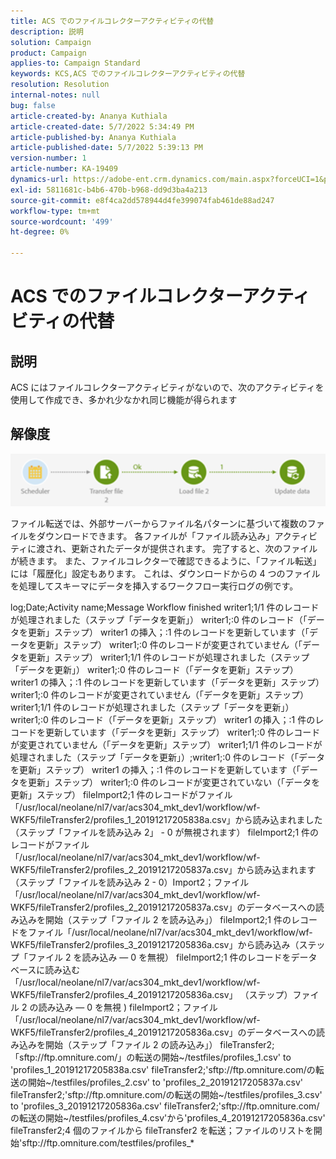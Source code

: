 ```yaml
---
title: ACS でのファイルコレクターアクティビティの代替
description: 説明
solution: Campaign
product: Campaign
applies-to: Campaign Standard
keywords: KCS,ACS でのファイルコレクターアクティビティの代替
resolution: Resolution
internal-notes: null
bug: false
article-created-by: Ananya Kuthiala
article-created-date: 5/7/2022 5:34:49 PM
article-published-by: Ananya Kuthiala
article-published-date: 5/7/2022 5:39:13 PM
version-number: 1
article-number: KA-19409
dynamics-url: https://adobe-ent.crm.dynamics.com/main.aspx?forceUCI=1&pagetype=entityrecord&etn=knowledgearticle&id=54f385fb-2bce-ec11-a7b5-0022480a8e40
exl-id: 5811681c-b4b6-470b-b968-dd9d3ba4a213
source-git-commit: e8f4ca2dd578944d4fe399074fab461de88ad247
workflow-type: tm+mt
source-wordcount: '499'
ht-degree: 0%

---
```


# ACS でのファイルコレクターアクティビティの代替

## 説明

ACS にはファイルコレクターアクティビティがないので、次のアクティビティを使用して作成でき、多かれ少なかれ同じ機能が得られます

## 解像度


![](assets/8e624e34-2cce-ec11-a7b5-0022480a8e40.png)



ファイル転送では、外部サーバーからファイル名パターンに基づいて複数のファイルをダウンロードできます。 各ファイルが「ファイル読み込み」アクティビティに渡され、更新されたデータが提供されます。
完了すると、次のファイルが続きます。
また、ファイルコレクターで確認できるように、「ファイル転送」には「履歴化」設定もあります。
これは、ダウンロードからの 4 つのファイルを処理してスキーマにデータを挿入するワークフロー実行ログの例です。

log;Date;Activity name;Message Workflow finished writer1;1/1 件のレコードが処理されました（ステップ「データを更新」） writer1;:0 件のレコード（「データを更新」ステップ） writer1 の挿入；:1 件のレコードを更新しています（「データを更新」ステップ） writer1;:0 件のレコードが変更されていません（「データを更新」ステップ） writer1;1/1 件のレコードが処理されました（ステップ「データを更新」） writer1;:0 件のレコード（「データを更新」ステップ） writer1 の挿入；:1 件のレコードを更新しています（「データを更新」ステップ） writer1;:0 件のレコードが変更されていません（「データを更新」ステップ） writer1;1/1 件のレコードが処理されました（ステップ「データを更新」） writer1;:0 件のレコード（「データを更新」ステップ） writer1 の挿入；:1 件のレコードを更新しています（「データを更新」ステップ） writer1;:0 件のレコードが変更されていません（「データを更新」ステップ） writer1;1/1 件のレコードが処理されました（ステップ「データを更新」）;writer1;:0 件のレコード（「データを更新」ステップ） writer1 の挿入；:1 件のレコードを更新しています（「データを更新」ステップ） writer1;:0 件のレコードが変更されていない（「データを更新」ステップ） fileImport2;1 件のレコードがファイル「/usr/local/neolane/nl7/var/acs304_mkt_dev1/workflow/wf-WKF5/fileTransfer2/profiles_1_20191217205838a.csv」から読み込まれました（ステップ「ファイルを読み込み 2」 - 0 が無視されます） fileImport2;1 件のレコードがファイル「/usr/local/neolane/nl7/var/acs304_mkt_dev1/workflow/wf-WKF5/fileTransfer2/profiles_2_20191217205837a.csv」から読み込まれます（ステップ「ファイルを読み込み 2 - 0）Import2；ファイル「/usr/local/neolane/nl7/var/acs304_mkt_dev1/workflow/wf-WKF5/fileTransfer2/profiles_2_20191217205837a.csv」のデータベースへの読み込みを開始（ステップ「ファイル 2 を読み込み」） fileImport2;1 件のレコードをファイル「/usr/local/neolane/nl7/var/acs304_mkt_dev1/workflow/wf-WKF5/fileTransfer2/profiles_3_20191217205836a.csv」から読み込み（ステップ「ファイル 2 を読み込み — 0 を無視） fileImport2;1 件のレコードをデータベースに読み込む「/usr/local/neolane/nl7/var/acs304_mkt_dev1/workflow/wf-WKF5/fileTransfer2/profiles_4_20191217205836a.csv」 （ステップ）ファイル 2 の読み込み — 0 を無視 ) fileImport2；ファイル「/usr/local/neolane/nl7/var/acs304_mkt_dev1/workflow/wf-WKF5/fileTransfer2/profiles_4_20191217205836a.csv」のデータベースへの読み込みを開始（ステップ「ファイル 2 の読み込み」） fileTransfer2;「sftp://ftp.omniture.com/」の転送の開始~/testfiles/profiles_1.csv&#39; to &#39;profiles_1_20191217205838a.csv&#39; fileTransfer2;&#39;sftp://ftp.omniture.com/の転送の開始~/testfiles/profiles_2.csv&#39; to &#39;profiles_2_20191217205837a.csv&#39; fileTransfer2;&#39;sftp://ftp.omniture.com/の転送の開始~/testfiles/profiles_3.csv&#39; to &#39;profiles_3_20191217205836a.csv&#39; fileTransfer2;&#39;sftp://ftp.omniture.com/の転送の開始~/testfiles/profiles_4.csv&#39;から&#39;profiles_4_20191217205836a.csv&#39; fileTransfer2;4 個のファイルから fileTransfer2 を転送；ファイルのリストを開始&#39;sftp://ftp.omniture.com/testfiles/profiles_\*
